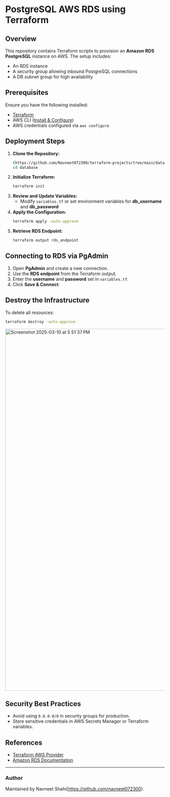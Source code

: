 # PostgreSQL AWS RDS using Terraform

## Overview
This repository contains Terraform scripts to provision an **Amazon RDS PostgreSQL** instance on AWS. The setup includes:
- An RDS instance
- A security group allowing inbound PostgreSQL connections
- A DB subnet group for high availability

## Prerequisites
Ensure you have the following installed:
- [Terraform](https://developer.hashicorp.com/terraform/downloads)
- AWS CLI ([Install & Configure](https://docs.aws.amazon.com/cli/latest/userguide/install-cliv2.html))
- AWS credentials configured via `aws configure`

## Deployment Steps
1. **Clone the Repository:**
   ```sh
   (https://github.com/Navneet072300/terraform-projects/tree/main/database)
   cd database
   ```
2. **Initialize Terraform:**
   ```sh
   terraform init
   ```
3. **Review and Update Variables:**
   - Modify `variables.tf` or set environment variables for **db_username** and **db_password**
4. **Apply the Configuration:**
   ```sh
   terraform apply -auto-approve
   ```
5. **Retrieve RDS Endpoint:**
   ```sh
   terraform output rds_endpoint
   ```

## Connecting to RDS via PgAdmin
1. Open **PgAdmin** and create a new connection.
2. Use the **RDS endpoint** from the Terraform output.
3. Enter the **username** and **password** set in `variables.tf`.
4. Click **Save & Connect**.

## Destroy the Infrastructure
To delete all resources:
```sh
terraform destroy -auto-approve
```
<img width="1145" alt="Screenshot 2025-03-10 at 5 51 37 PM" src="https://github.com/user-attachments/assets/016016a8-8050-43c3-8d84-72a652e9b454" />

## Security Best Practices
- Avoid using `0.0.0.0/0` in security groups for production.
- Store sensitive credentials in AWS Secrets Manager or Terraform variables.

## References
- [Terraform AWS Provider](https://registry.terraform.io/providers/hashicorp/aws/latest/docs)
- [Amazon RDS Documentation](https://docs.aws.amazon.com/rds/index.html)

---

### Author
Maintained by Navneet Shahi(https://github.com/navneet072300).

